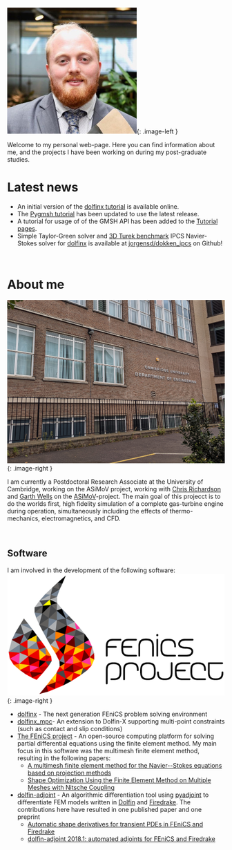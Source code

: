 ![Image of J.S.Dokken](assets/img/cropped.jpg){: .image-left }

Welcome to my personal web-page. Here you can find information about me, and the projects I have been working on during my post-graduate studies.

# Latest news
- An initial version of the [dolfinx tutorial](https://jorgensd.github.io/dolfinx-tutorial/) is available online. 
- The [Pygmsh tutorial](converted_files/tutorial_pygmsh.md)  has been updated to use the latest release.
- A tutorial for usage of of the GMSH API has been added to the [Tutorial pages](converted_files/tutorial_gmsh.md).
- Simple Taylor-Green solver and [3D Turek benchmark](http://www.featflow.de/en/benchmarks/cfdbenchmarking/flow/dfg_flow3d.html) IPCS Navier-Stokes solver for [dolfinx](https://github.com/FEniCS/dolfinx/) is available at [jorgensd/dokken_ipcs](https://github.com/jorgensd/dolfinx_ipcs) on Github!

<br style="clear:both">

# About me

![Cambridge Engineering Department](assets/img/camb.jpg){: .image-right }

I am currently a Postdoctoral Research Associate at the University of Cambridge, working on the ASiMoV project, working with [Chris Richardson](http://www.bpi.cam.ac.uk/user/chris) and [Garth Wells](http://www3.eng.cam.ac.uk/~gnw20/) on the [ASiMoV](https://gow.epsrc.ukri.org/NGBOViewGrant.aspx?GrantRef=EP/S005072/1)-project. The main goal of this projecct is to do the worlds first, high fidelity simulation of a complete gas-turbine engine during operation, simultaneously including the effects of thermo-mechanics, electromagnetics, and CFD.

<br style="clear:both">

## Software
I am involved in the development of the following software:
![The FEniCS logo](assets/img/fenics_logo.png){: .image-right }
- [dolfinx](https://github.com/FEniCS/dolfinx) - The next generation FEniCS problem solving environment
- [dolfinx_mpc](https://github.com/jorgensd/dolfinx_mpc)- An extension to Dolfin-X supporting multi-point constraints (such as contact and slip conditions)
- [The FEniCS project](https://bitbucket.org/fenics-project/) - An open-source computing platform for solving partial differential equations using the finite element method. My main focus in this software was the multimesh finite element method, resulting in the following papers:
  - [A multimesh finite element method for the Navier--Stokes equations based on projection methods](papers.md#dokken2020navier)
  - [Shape Optimization Using the Finite Element Method on Multiple Meshes with Nitsche Coupling](papers.md#dokken2019shape)
- [dolfin-adjoint](http://www.dolfin-adjoint.org/en/latest/) - An algorithmic differentiation tool using
    [pyadjoint](https://github.com/dolfin-adjoint/pyadjoint) to differentiate FEM models written in [Dolfin](https://bitbucket.org/fenics-project/dolfin/src/master/) and [Firedrake](https://www.firedrakeproject.org/). The contributions here have resulted in one published paper and one preprint
    - [Automatic shape derivatives for transient PDEs in FEniCS and Firedrake](papers.md#dokken2020shape)
    - [dolfin-adjoint 2018.1: automated adjoints for FEniCS and Firedrake](papers.md#mitusch2019pyadjoint)
